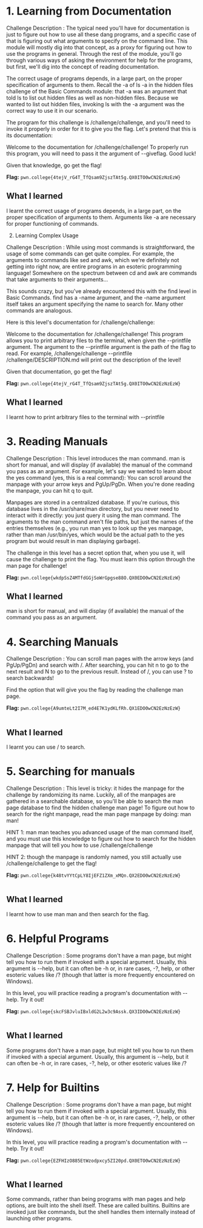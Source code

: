 # 1. Learning from Documentation
Challenge Description : The typical need you'll have for documentation is just to figure out how to use all these dang programs, and a specific case of that is figuring out what arguments to specify on the command line. This module will mostly dig into that concept, as a proxy for figuring out how to use the programs in general. Through the rest of the module, you'll go through various ways of asking the environment for help for the programs, but first, we'll dig into the concept of reading documentation.

The correct usage of programs depends, in a large part, on the proper specification of arguments to them. Recall the -a of ls -a in the hidden files challenge of the Basic Commands module: that -a was an argument that told ls to list out hidden files as well as non-hidden files. Because we wanted to list out hidden files, invoking ls with the -a argument was the correct way to use it in our scenario.

The program for this challenge is /challenge/challenge, and you'll need to invoke it properly in order for it to give you the flag. Let's pretend that this is its documentation:

Welcome to the documentation for /challenge/challenge! To properly run this program, you will need to pass it the argument of --giveflag. Good luck!

Given that knowledge, go get the flag!

**Flag:** `pwn.college{4tejV_rG4T_TfQsam9ZjszTAt5g.QX0ITO0wCN2EzNzEzW}`

## What I learned
I learnt the correct usage of programs depends, in a large part, on the proper specification of arguments to them.
Arguments like -a are necessary for proper functioning of commands.


2. Learning Complex Usage

Challenge Description : While using most commands is straightforward, the usage of some commands can get quite complex. For example, the arguments to commands like sed and awk, which we're definitely not getting into right now, are entire programs in an esoteric programming language! Somewhere on the spectrum between cd and awk are commands that take arguments to their arguments...

This sounds crazy, but you've already encountered this with the find level in Basic Commands. find has a -name argument, and the -name argument itself takes an argument specifying the name to search for. Many other commands are analogous.

Here is this level's documentation for /challenge/challenge:

Welcome to the documentation for /challenge/challenge! This program allows you to print arbitrary files to the terminal, when given the --printfile argument. The argument to the --printfile argument is the path of the flag to read. For example, /challenge/challenge --printfile /challenge/DESCRIPTION.md will print out the description of the level!

Given that documentation, go get the flag!


**Flag:** `pwn.college{4tejV_rG4T_TfQsam9ZjszTAt5g.QX0ITO0wCN2EzNzEzW}`

## What I learned

I learnt how to print arbitrary files to the terminal with --printfile


# 3. Reading Manuals

Challenge Description : This level introduces the man command. man is short for manual, and will display (if available) the manual of the command you pass as an argument. For example, let's say we wanted to learn about the yes command (yes, this is a real command):
You can scroll around the manpage with your arrow keys and PgUp/PgDn. When you're done reading the manpage, you can hit q to quit.

Manpages are stored in a centralized database. If you're curious, this database lives in the /usr/share/man directory, but you never need to interact with it directly: you just query it using the man command. The arguments to the man command aren't file paths, but just the names of the entries themselves (e.g., you run man yes to look up the yes manpage, rather than man /usr/bin/yes, which would be the actual path to the yes program but would result in man displaying garbage).

The challenge in this level has a secret option that, when you use it, will cause the challenge to print the flag. You must learn this option through the man page for challenge!

**Flag:** `pwn.college{wkdpSsZ4MTfdGGjSoWrGpgse88O.QX0EDO0wCN2EzNzEzW}`

## What I learned
man is short for manual, and will display (if available) the manual of the command you pass as an argument.



# 4. Searching Manuals

Challenge Description : You can scroll man pages with the arrow keys (and PgUp/PgDn) and search with /. After searching, you can hit n to go to the next result and N to go to the previous result. Instead of /, you can use ? to search backwards!

Find the option that will give you the flag by reading the challenge man page. 

**Flag:** `pwn.college{A9umteLt2I7M_ed4E7K1ydKLfRh.QX1EDO0wCN2EzNzEzW}`

```
```
## What I learned
I learnt you can use / to search.


# 5. Searching for manuals

Challenge Description : This level is tricky: it hides the manpage for the challenge by randomizing its name. Luckily, all of the manpages are gathered in a searchable database, so you'll be able to search the man page database to find the hidden challenge man page! To figure out how to search for the right manpage, read the man page manpage by doing: man man!

HINT 1: man man teaches you advanced usage of the man command itself, and you must use this knowledge to figure out how to search for the hidden manpage that will tell you how to use /challenge/challenge

HINT 2: though the manpage is randomly named, you still actually use /challenge/challenge to get the flag!

**Flag:** `pwn.college{k48tvYYtCpLY8IjEFZ1ZXm_xMQn.QX2EDO0wCN2EzNzEzW}`

```
```

## What I learned
I learnt how to use man man and then search for the flag.


# 6. Helpful Programs

Challenge Description : Some programs don't have a man page, but might tell you how to run them if invoked with a special argument. Usually, this argument is --help, but it can often be -h or, in rare cases, -?, help, or other esoteric values like /? (though that latter is more frequently encountered on Windows).

In this level, you will practice reading a program's documentation with --help. Try it out!

**Flag:** `pwn.college{skcFSBJvluIBxldG2L2w3c9Assk.QX3IDO0wCN2EzNzEzW}`

```
```

## What I learned
Some programs don't have a man page, but might tell you how to run them if invoked with a special argument. Usually, this argument is --help, but it can often be -h or, in rare cases, -?, help, or other esoteric values like /? 


# 7. Help for Builtins

Challenge Description : Some programs don't have a man page, but might tell you how to run them if invoked with a special argument. Usually, this argument is --help, but it can often be -h or, in rare cases, -?, help, or other esoteric values like /? (though that latter is more frequently encountered on Windows).

In this level, you will practice reading a program's documentation with --help. Try it out!

**Flag:** `pwn.college{EZFHIzO885EtWzodpxcy5ZI20pd.QX0ETO0wCN2EzNzEzW}`

```
```

## What I learned
Some commands, rather than being programs with man pages and help options, are built into the shell itself. These are called builtins. Builtins are invoked just like commands, but the shell handles them internally instead of launching other programs.
 

